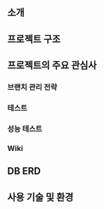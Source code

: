 ## 소개

## 프로젝트 구조

## 프로젝트의 주요 관심사

### 브랜치 관리 전략

### 테스트

### 성능 테스트

### Wiki

## DB ERD

## 사용 기술 및 환경
